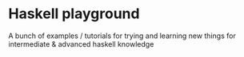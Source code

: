 # Haskell playground

A bunch of examples / tutorials for trying and learning new things for intermediate & advanced haskell knowledge
